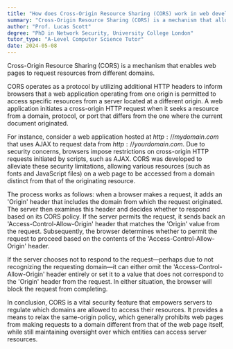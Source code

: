 ```yaml
---
title: "How does Cross-Origin Resource Sharing (CORS) work in web development?"
summary: "Cross-Origin Resource Sharing (CORS) is a mechanism that allows many resources on a web page to be requested from another domain."
author: "Prof. Lucas Scott"
degree: "PhD in Network Security, University College London"
tutor_type: "A-Level Computer Science Tutor"
date: 2024-05-08
---
```


Cross-Origin Resource Sharing (CORS) is a mechanism that enables web pages to request resources from different domains.

CORS operates as a protocol by utilizing additional HTTP headers to inform browsers that a web application operating from one origin is permitted to access specific resources from a server located at a different origin. A web application initiates a cross-origin HTTP request when it seeks a resource from a domain, protocol, or port that differs from the one where the current document originated.

For instance, consider a web application hosted at $http://mydomain.com$ that uses AJAX to request data from $http://yourdomain.com$. Due to security concerns, browsers impose restrictions on cross-origin HTTP requests initiated by scripts, such as AJAX. CORS was developed to alleviate these security limitations, allowing various resources (such as fonts and JavaScript files) on a web page to be accessed from a domain distinct from that of the originating resource.

The process works as follows: when a browser makes a request, it adds an 'Origin' header that includes the domain from which the request originated. The server then examines this header and decides whether to respond based on its CORS policy. If the server permits the request, it sends back an 'Access-Control-Allow-Origin' header that matches the 'Origin' value from the request. Subsequently, the browser determines whether to permit the request to proceed based on the contents of the 'Access-Control-Allow-Origin' header.

If the server chooses not to respond to the request—perhaps due to not recognizing the requesting domain—it can either omit the 'Access-Control-Allow-Origin' header entirely or set it to a value that does not correspond to the 'Origin' header from the request. In either situation, the browser will block the request from completing.

In conclusion, CORS is a vital security feature that empowers servers to regulate which domains are allowed to access their resources. It provides a means to relax the same-origin policy, which generally prohibits web pages from making requests to a domain different from that of the web page itself, while still maintaining oversight over which entities can access server resources.
    